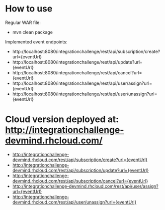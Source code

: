 How to use
==============

Regular WAR file: 
- mvn clean package

Implemented event endpoints: 
- http://localhost:8080/integrationchallenge/rest/api/subscription/create?url={eventUrl}
- http://localhost:8080/integrationchallenge/rest/api/update?url={eventUrl}
- http://localhost:8080/integrationchallenge/rest/api/cancel?url={eventUrl}
- http://localhost:8080/integrationchallenge/rest/api/user/assign?url={eventUrl}
- http://localhost:8080/integrationchallenge/rest/api/user/unassign?url={eventUrl}

Cloud version deployed at: http://integrationchallenge-devmind.rhcloud.com/
==============

- http://integrationchallenge-devmind.rhcloud.com/rest/api/subscription/create?url={eventUrl}
- http://integrationchallenge-devmind.rhcloud.com/rest/api/subscription/update?url={eventUrl}
- http://integrationchallenge-devmind.rhcloud.com/rest/api/subscription/cancel?url={eventUrl}
- http://integrationchallenge-devmind.rhcloud.com/rest/api/user/assign?url={eventUrl}
- http://integrationchallenge-devmind.rhcloud.com/rest/api/user/unassign?url={eventUrl}
